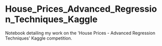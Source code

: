 # House_Prices_Advanced_Regression_Techniques_Kaggle
Notebook detailing my work on the 'House Prices - Advanced Regression Techniques' Kaggle competition.
